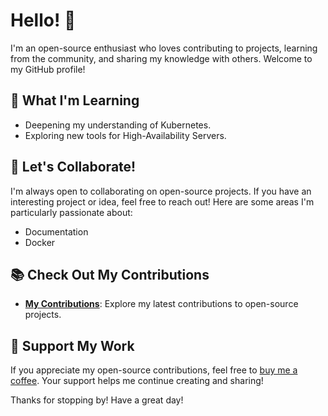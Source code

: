 # Hello! 👋

I'm an open-source enthusiast who loves contributing to projects, learning from the community, and sharing my knowledge with others. Welcome to my GitHub profile!

## 🌱 What I'm Learning
- Deepening my understanding of Kubernetes.
- Exploring new tools for High-Availability Servers.

## 💬 Let's Collaborate!
I'm always open to collaborating on open-source projects. If you have an interesting project or idea, feel free to reach out! Here are some areas I'm particularly passionate about:
- Documentation
- Docker

## 📚 Check Out My Contributions
- **[My Contributions](https://github.com/Ap0ph1s-W4ite?tab=overview&from=2023-01-01&to=2025-12-31)**: Explore my latest contributions to open-source projects.

## 🤝 Support My Work
If you appreciate my open-source contributions, feel free to [buy me a coffee](https://buymeacoffee.com/ap0ph1sw4ite). Your support helps me continue creating and sharing!

Thanks for stopping by! Have a great day!
